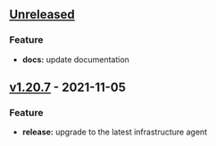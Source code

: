 <a name="Unreleased"></a>
## [Unreleased]
### Feature
- **docs:** update documentation

<a name="v1.20.7"></a>
## [v1.20.7] - 2021-11-05
### Feature
- **release:** upgrade to the latest infrastructure agent

[Unreleased]: https://github.com/newrelic/nri-bosh-release-xenial/compare/v1.20.7...HEAD
[v1.20.7]: https://github.com/newrelic/nri-bosh-release-xenial/compare/v1.16.5...v1.20.7

